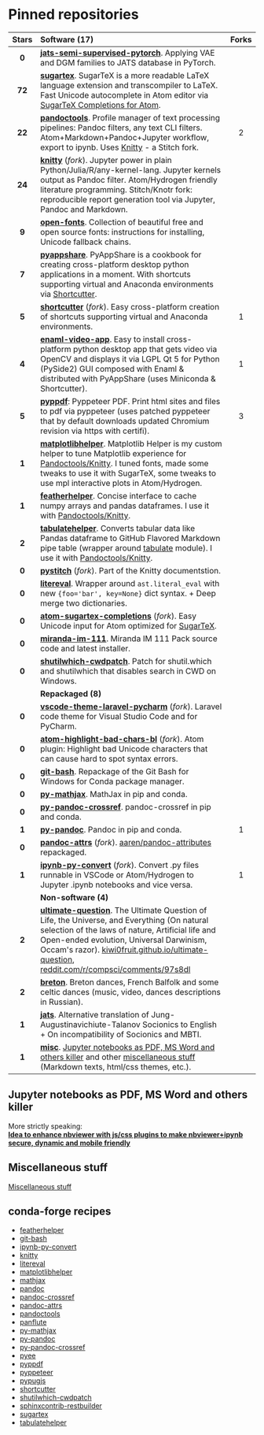 # Pinned repositories

| Stars  | Software (17) | Forks |
|:------:|:--------------|:-----:|
| **0** | [**jats-semi-supervised-pytorch**](https://github.com/kiwi0fruit/jats-semi-supervised-pytorch). Applying VAE and DGM families to JATS database in PyTorch. | |
| **72** | [**sugartex**](https://github.com/kiwi0fruit/sugartex). SugarTeX is a more readable LaTeX language extension and transcompiler to LaTeX. Fast Unicode autocomplete in Atom editor via [SugarTeX Completions for Atom](https://github.com/kiwi0fruit/sugartex-completions). | |
| **22** | [**pandoctools**](https://github.com/kiwi0fruit/pandoctools). Profile manager of text processing pipelines: Pandoc filters, any text CLI filters. Atom+Markdown+Pandoc+Jupyter workflow, export to ipynb. Uses [Knitty](https://github.com/kiwi0fruit/knitty) - a Stitch fork. | 2 |
| **24**  | [**knitty**](https://github.com/kiwi0fruit/knitty) (*fork*). Jupyter power in plain Python/Julia/R/any-kernel-lang. Jupyter kernels output as Pandoc filter. Atom/Hydrogen friendly literature programming. Stitch/Knotr fork: reproducible report generation tool via Jupyter, Pandoc and Markdown. | |
| **9**  | [**open-fonts**](https://github.com/kiwi0fruit/open-fonts). Collection of beautiful free and open source fonts: instructions for installing, Unicode fallback chains. | |
| **7**  | [**pyappshare**](https://github.com/kiwi0fruit/pyappshare). PyAppShare is a cookbook for creating cross-platform desktop python applications in a moment. With shortcuts supporting virtual and Anaconda environments via [Shortcutter](https://github.com/kiwi0fruit/shortcutter). | |
| **5**  | [**shortcutter**](https://github.com/kiwi0fruit/shortcutter) (*fork*). Easy cross-platform creation of shortcuts supporting virtual and Anaconda environments. | 1 |
| **4**  | [**enaml-video-app**](https://github.com/kiwi0fruit/enaml-video-app). Easy to install cross-platform python desktop app that gets video via OpenCV and displays it via LGPL Qt 5 for Python (PySide2) GUI composed with Enaml & distributed with PyAppShare (uses Miniconda & Shortcutter). | 1 |
| **5**  | [**pyppdf**](https://github.com/kiwi0fruit/pyppdf): Pyppeteer PDF. Print html sites and files to pdf via pyppeteer (uses patched pyppeteer that by default downloads updated Chromium revision via https with certifi). | 3 |
| **1**  | [**matplotlibhelper**](https://github.com/kiwi0fruit/matplotlibhelper). Matplotlib Helper is my custom helper to tune Matplotlib experience for [Pandoctools/Knitty](https://github.com/kiwi0fruit/pandoctools). I tuned fonts, made some tweaks to use it with SugarTeX, some tweaks to use mpl interactive plots in Atom/Hydrogen. | |
| **1**  | [**featherhelper**](https://github.com/kiwi0fruit/featherhelper). Concise interface to cache numpy arrays and pandas dataframes. I use it with  [Pandoctools/Knitty](https://github.com/kiwi0fruit/pandoctools). | |
| **2**  | [**tabulatehelper**](https://github.com/kiwi0fruit/tabulatehelper). Converts tabular data like Pandas dataframe to GitHub Flavored Markdown pipe table (wrapper around [tabulate](https://pypi.org/project/tabulate/) module). I use it with  [Pandoctools/Knitty](https://github.com/kiwi0fruit/pandoctools). | |
| **0**  | [**pystitch**](https://github.com/kiwi0fruit/pystitch/tree/src) (*fork*). Part of the Knitty documentstion. | |
| **0**  | [**litereval**](https://github.com/kiwi0fruit/litereval). Wrapper around `ast.literal_eval` with new `{foo='bar', key=None}` dict syntax. + Deep merge two dictionaries. | |
| **0**  | [**atom-sugartex-completions**](https://github.com/kiwi0fruit/sugartex-completions) (*fork*). Easy Unicode input for Atom optimized for [SugarTeX](https://github.com/kiwi0fruit/sugartex). | |
| **0**  | [**miranda-im-111**](https://github.com/kiwi0fruit/miranda-im-111). Miranda IM 111 Pack source code and latest installer. | |
| **0**  | [**shutilwhich-cwdpatch**](https://github.com/kiwi0fruit/shutilwhich-cwdpatch). Patch for shutil.which and shutilwhich that disables search in CWD on Windows. | |
|        | **Repackaged (8)** | |
| **0**  | [**vscode-theme-laravel-pycharm**](https://github.com/kiwi0fruit/vscode-theme-laravel-pycharm) (*fork*). Laravel code theme for Visual Studio Code and for PyCharm. | |
| **0**  | [**atom-highlight-bad-chars-bl**](https://github.com/kiwi0fruit/atom-highlight-bad-chars-bl) (*fork*). Atom plugin: Highlight bad Unicode characters that can cause hard to spot syntax errors. | |
| **0**  | [**git-bash**](https://github.com/kiwi0fruit/git-bash). Repackage of the Git Bash for Windows for Conda package manager. | |
| **0**  | [**py-mathjax**](https://github.com/kiwi0fruit/py-mathjax). MathJax in pip and conda. | |
| **0**  | [**py-pandoc-crossref**](https://github.com/kiwi0fruit/py-pandoc-crossref). pandoc-crossref in pip and conda. | |
| **1**  | [**py-pandoc**](https://github.com/kiwi0fruit/py-pandoc). Pandoc in pip and conda. | 1 |
| **0**  | [**pandoc-attrs**](https://github.com/kiwi0fruit/pandoc-attrs) (*fork*). [aaren/pandoc-attributes](https://github.com/aaren/pandoc-attributes) repackaged. | |
| **1**  | [**ipynb-py-convert**](https://github.com/kiwi0fruit/ipynb-py-convert) (*fork*). Convert .py files runnable in VSCode or Atom/Hydrogen to Jupyter .ipynb notebooks and vice versa. | 1 |
|        | **Non-software (4)** | |
| **2**  | [**ultimate-question**](https://github.com/kiwi0fruit/ultimate-question). The Ultimate Question of Life, the Universe, and Everything (On natural selection of the laws of nature, Artificial life and Open-ended evolution, Universal Darwinism, Occam's razor). [kiwi0fruit.github.io/ultimate-question](https://kiwi0fruit.github.io/ultimate-question), [reddit.com/r/compsci/comments/97s8dl](https://www.reddit.com/r/compsci/comments/97s8dl/on_natural_selection_of_the_laws_of_nature/) | |
| **2**  | [**breton**](https://github.com/kiwi0fruit/breton). Breton dances, French Balfolk and some celtic dances (music, video, dances descriptions in Russian). | |
| **1**  | [**jats**](https://github.com/kiwi0fruit/jats). Alternative translation of Jung-Augustinavichiute-Talanov Socionics to English + On incompatibility of Socionics and MBTI. | |
| **1**  | [**misc**](https://github.com/kiwi0fruit/misc). [Jupyter notebooks as PDF, MS Word and others killer](src/pdf_and_word_killer.md) and other [miscellaneous stuff](src/misc.md) (Markdown texts, html/css themes, etc.). | |


## Jupyter notebooks as PDF, MS Word and others killer

More strictly speaking:  
[**Idea to enhance nbviewer with js/css plugins to make nbviewer+ipynb secure, dynamic and mobile friendly**](src/pdf_and_word_killer.md)


## Miscellaneous stuff

[Miscellaneous stuff](src/misc.md)


## conda-forge recipes

* [featherhelper](https://github.com/conda-forge/featherhelper-feedstock)
* [git-bash](https://github.com/conda-forge/git-bash-feedstock)
* [ipynb-py-convert](https://github.com/conda-forge/ipynb-py-convert-feedstock)
* [knitty](https://github.com/conda-forge/knitty-feedstock)
* [litereval](https://github.com/conda-forge/litereval-feedstock)
* [matplotlibhelper](https://github.com/conda-forge/matplotlibhelper-feedstock)
* [mathjax](https://github.com/conda-forge/mathjax-feedstock)
* [pandoc](https://github.com/conda-forge/pandoc-feedstock)
* [pandoc-crossref](https://github.com/conda-forge/pandoc-crossref-feedstock)
* [pandoc-attrs](https://github.com/conda-forge/pandoc-attrs-feedstock)
* [pandoctools](https://github.com/conda-forge/pandoctools-feedstock)
* [panflute](https://github.com/conda-forge/panflute-feedstock)
* [py-mathjax](https://github.com/conda-forge/py-mathjax-feedstock)
* [py-pandoc](https://github.com/conda-forge/py-pandoc-feedstock)
* [py-pandoc-crossref](https://github.com/conda-forge/py-pandoc-crossref-feedstock)
* [pyee](https://github.com/conda-forge/pyee-feedstock)
* [pyppdf](https://github.com/conda-forge/pyppdf-feedstock)
* [pyppeteer](https://github.com/conda-forge/pyppeteer-feedstock)
* [pypugjs](https://github.com/conda-forge/pypugjs-feedstock)
* [shortcutter](https://github.com/conda-forge/shortcutter-feedstock)
* [shutilwhich-cwdpatch](https://github.com/conda-forge/shutilwhich-cwdpatch-feedstock)
* [sphinxcontrib-restbuilder](https://github.com/conda-forge/sphinxcontrib-restbuilder-feedstock)
* [sugartex](https://github.com/conda-forge/sugartex-feedstock)
* [tabulatehelper](https://github.com/conda-forge/tabulatehelper-feedstock)
